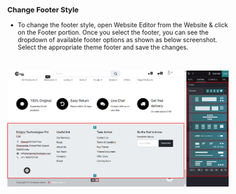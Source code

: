 
### Change Footer Style



* To change the footer style, open Website Editor from the Website & click on the Footer portion. Once you select the footer, you can see the dropdown of available footer options as shown as below screenshot. Select the appropriate theme footer and save the changes.


 


![](./images/4-1.jpg)




